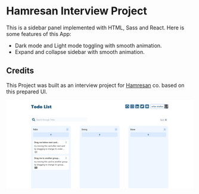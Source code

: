 # Hamresan Interview Project

This is a sidebar panel implemented with HTML, Sass and React.
Here is some features of this App:

- Dark mode and Light mode toggling with smooth animation.
- Expand and collapse sidebar with smooth animation.

## Credits

This Project was built as an interview project for [Hamresan](https://hamresan.dev/) co. based on this prepared UI.

![image](https://github.com/erfan74sh/advanced-todos/blob/master/src/assets/Screenshot.png)
